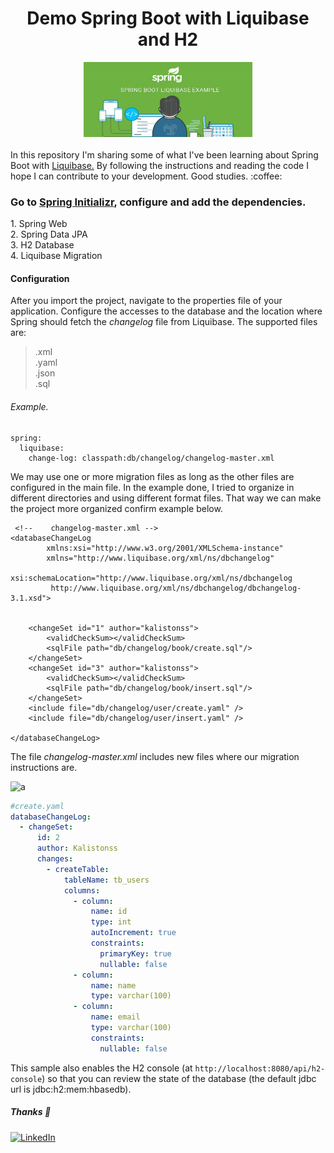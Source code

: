 <div id="top" align="center">
  <h1> Demo Spring Boot with Liquibase and H2 </h1>
</div>

<div align="center">
  <a>
    <img src="image/logo.jpg" alt="Logo" width="270" height="120">
  </a>
</div>
</br>
  <div align="start">
    In this repository I'm sharing some of what I've been learning about Spring Boot with 
   <a href="https://docs.liquibase.com/tools-integrations/springboot/springboot.html">Liquibase.</a> By following the instructions and reading the code I hope I can contribute to your development. Good studies. :coffee: 
  </div>
  <h3 align="start">
    Go to <a href="https://start.spring.io/">Spring Initializr</a>, configure and add the dependencies.
  </h3>
  <div align="start">
    1. Spring Web </br>
    2. Spring Data JPA </br>
    3. H2 Database </br>
    4. Liquibase Migration </br>
  </div>

#### Configuration

After you import the project, navigate to the properties file of your application. Configure the accesses to the database and the location where Spring should fetch the *changelog* file from Liquibase. The supported files are: </br>
> .xml  </br>
> .yaml  </br>
> .json  </br>
> .sql  </br>

###### Example.

```
spring:
  liquibase:
    change-log: classpath:db/changelog/changelog-master.xml
```

We may use one or more migration files as long as the other files are configured in the main file. In the example done, I tried to organize in different directories and using different format files. That way we can make the project more organized confirm example below.

```
 <!--    changelog-master.xml -->
<databaseChangeLog
        xmlns:xsi="http://www.w3.org/2001/XMLSchema-instance"
        xmlns="http://www.liquibase.org/xml/ns/dbchangelog"
        xsi:schemaLocation="http://www.liquibase.org/xml/ns/dbchangelog
         http://www.liquibase.org/xml/ns/dbchangelog/dbchangelog-3.1.xsd">

   
    <changeSet id="1" author="kalistonss">
        <validCheckSum></validCheckSum>
        <sqlFile path="db/changelog/book/create.sql"/>
    </changeSet>
    <changeSet id="3" author="kalistonss">
        <validCheckSum></validCheckSum>
        <sqlFile path="db/changelog/book/insert.sql"/>
    </changeSet>
    <include file="db/changelog/user/create.yaml" />
    <include file="db/changelog/user/insert.yaml" />

</databaseChangeLog>
```
The file *changelog-master.xml* includes new files where our migration instructions are.

![a](https://user-images.githubusercontent.com/23198970/179365703-d6b2e4a9-ed63-4c8a-afec-2b8ae22c2daf.png)

```yaml
#create.yaml
databaseChangeLog:
  - changeSet:
      id: 2
      author: Kalistonss
      changes:
        - createTable:
            tableName: tb_users
            columns:
              - column:
                  name: id
                  type: int
                  autoIncrement: true
                  constraints:
                    primaryKey: true
                    nullable: false
              - column:
                  name: name
                  type: varchar(100)
              - column:
                  name: email
                  type: varchar(100)
                  constraints:
                    nullable: false

```
This sample also enables the H2 console (at `http://localhost:8080/api/h2-console`) so that you can review the state of the database (the default jdbc url is jdbc:h2:mem:hbasedb).


##### Thanks :call_me_hand:
 [![LinkedIn][linkedin-shield]][linkedin-url]
 
 
 
 [instagram-shield]: https://img.shields.io/badge/Instagram-E4405F?style=for-the-badge&logo=instagram&logoColor=white
[instagram-url]: https://www.instagram.com/kaliston_s/
[linkedin-shield]: https://img.shields.io/badge/-LinkedIn-black.svg?style=for-the-badge&logo=linkedin&colorB=555
[linkedin-url]: https://www.linkedin.com/in/kalistonss/
